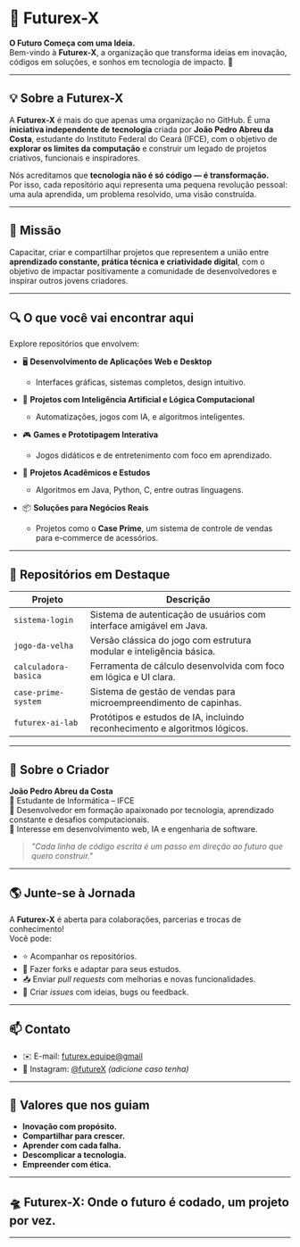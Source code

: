 # 🌌 Futurex-X

**O Futuro Começa com uma Ideia.**  
Bem-vindo à **Futurex-X**, a organização que transforma ideias em inovação, códigos em soluções, e sonhos em tecnologia de impacto. 🚀

---

## 💡 Sobre a Futurex-X

A **Futurex-X** é mais do que apenas uma organização no GitHub. É uma **iniciativa independente de tecnologia** criada por **João Pedro Abreu da Costa**, estudante do Instituto Federal do Ceará (IFCE), com o objetivo de **explorar os limites da computação** e construir um legado de projetos criativos, funcionais e inspiradores.

Nós acreditamos que **tecnologia não é só código — é transformação.**  
Por isso, cada repositório aqui representa uma pequena revolução pessoal: uma aula aprendida, um problema resolvido, uma visão construída.

---

## 🎯 Missão

Capacitar, criar e compartilhar projetos que representem a união entre **aprendizado constante, prática técnica e criatividade digital**, com o objetivo de impactar positivamente a comunidade de desenvolvedores e inspirar outros jovens criadores.

---

## 🔍 O que você vai encontrar aqui

Explore repositórios que envolvem:

- 🖥️ **Desenvolvimento de Aplicações Web e Desktop**
  - Interfaces gráficas, sistemas completos, design intuitivo.
  
- 🤖 **Projetos com Inteligência Artificial e Lógica Computacional**
  - Automatizações, jogos com IA, e algoritmos inteligentes.

- 🎮 **Games e Prototipagem Interativa**
  - Jogos didáticos e de entretenimento com foco em aprendizado.

- 🧠 **Projetos Acadêmicos e Estudos**
  - Algoritmos em Java, Python, C, entre outras linguagens.

- 📦 **Soluções para Negócios Reais**
  - Projetos como o **Case Prime**, um sistema de controle de vendas para e-commerce de acessórios.

---

## 🚩 Repositórios em Destaque

| Projeto               | Descrição                                                                 |
|-----------------------|---------------------------------------------------------------------------|
| `sistema-login`       | Sistema de autenticação de usuários com interface amigável em Java.       |
| `jogo-da-velha`       | Versão clássica do jogo com estrutura modular e inteligência básica.      |
| `calculadora-basica`  | Ferramenta de cálculo desenvolvida com foco em lógica e UI clara.         |
| `case-prime-system`   | Sistema de gestão de vendas para microempreendimento de capinhas.         |
| `futurex-ai-lab`      | Protótipos e estudos de IA, incluindo reconhecimento e algoritmos lógicos.|

---

## 👤 Sobre o Criador

**João Pedro Abreu da Costa**  
📍 Estudante de Informática – IFCE  
📌 Desenvolvedor em formação apaixonado por tecnologia, aprendizado constante e desafios computacionais.  
🎯 Interesse em desenvolvimento web, IA e engenharia de software.

> _"Cada linha de código escrita é um passo em direção ao futuro que quero construir."_  

---

## 🌎 Junte-se à Jornada

A **Futurex-X** é aberta para colaborações, parcerias e trocas de conhecimento!  
Você pode:

- ⭐ Acompanhar os repositórios.
- 🍴 Fazer forks e adaptar para seus estudos.
- 📥 Enviar *pull requests* com melhorias e novas funcionalidades.
- 💬 Criar *issues* com ideias, bugs ou feedback.

---

## 📫 Contato

- ✉️ E-mail: [futurex.equipe@gmail](futurex.equipe@gmail)  
- 📱 Instagram: [@futureX](https://instagram.com/futurexnext) *(adicione caso tenha)*  


---

## 🧭 Valores que nos guiam

- **Inovação com propósito.**
- **Compartilhar para crescer.**
- **Aprender com cada falha.**
- **Descomplicar a tecnologia.**
- **Empreender com ética.**

---

## 🛸 Futurex-X: Onde o futuro é codado, um projeto por vez.

---

